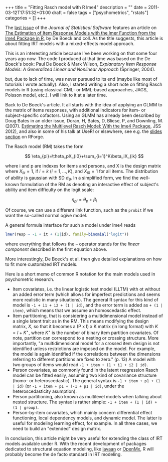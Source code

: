 +++
title = "Fitting Rasch model with R lme4"
description = ""
date = 2011-03-12T17:51:32+01:00
draft = false
tags = ["psychometrics", "rstats"]
categories = []
+++

The [last issue](http://www.jstatsoft.org/v39) of the *Journal of Statistical Software* features an article on [The Estimation of Item Response Models with the lmer Function from the lme4 Package in R](http://www.jstatsoft.org/v39/i12), by De Boeck and coll. As the title suggests, this article is about fitting IRT models with a mixed-effects model approach.

This is an interesting article because I've been working on that some four years ago now. The code I produced at that time was based on the De Boeck's book: Paul De Boeck & Mark Wilson, *Explanatory Item Response Models: A Generalized Linear and Nonlinear Approach* (Springer, 2004).

but, due to lack of time, was never pursued to its end (maybe like most of tutorials I wrote actually). Also, I started writing a short note on fitting Rasch models in R (using classical CML- or MML-based approaches, JAGS, Poisson model, etc.). I will link to it at a later time.

Back to De Boeck's article. It all starts with the idea of applying an GLMM to the matrix of items responses, with additional indicators for item- or subject-specific cofactors. Using an GLMM has already been described by Doug Bates in an older issue, Doran, H, Bates, D, Bliese, P, and Downling, M. (2007). [Estimating the Multilevel Rasch Model: With the lme4 Package](http://www.jstatsoft.org/v20/i02/paper), JSS 20(2), and also in some of his talk at UseR! or elsewhere, see e.g. the [slides section](http://lme4.r-forge.r-project.org/slides/) on RForge.

The Rasch model (RM) takes the form

$$ \eta_{pi}=\theta_pX_{i0}+\sum_{i=1}^K\beta_iX_{ik} $$

where i and p are indexes for items and persons, and X is the design matrix where $X_{ik} = 1$, if $i = k$ ($i=1, \dots, K)$, and $X_{i0} = 1$ for all items. The distribution of ability is gaussian with SD $σ_\theta$. In a simplified form, we find the well-known formulation of the RM as denoting an interactive effect of subject's ability and item difficulty on the logit scale:

$$ \eta_{pi}=\theta_p+\beta_i $$

Of course, we can use a different link function, such as the `probit` if we want the so-called normal ogive model.

A general formula interface for such a model under lme4 reads

```r
lmer(resp ~ -1 + it + (1|id), family=binomial("logit"))
```

where everything that follows the `~` operator stands for the *linear component* described in the first equation above.

More interestingly, De Boeck's et al. then give detailed explanations on how to fit more customized IRT models.

Here is a short memo of common R notation for the main models used in psychometric research.

- Item covariates, i.e. the linear logistic test model (LLTM) with ot without an added error term (which allows for imperfect predictions and seems more realistic in many situations). The general R syntax for this kind of model is `-1 + i1 + i2 + (1 | id)`, and the error term is added as `+ (1 | item)`, which means that we assume an homoscedastic effect.
- Item partitioning, that is considering a multidimensional model instead of a single latent trait as in the RM. This means modifying the design matrix, $X$, so that it becomes a (P x I) x K matrix (in long format) with $K = I + K^\star$, where $K^\star$ is the number of binary item partition covariates. Of note, partition can correspond to a nesting or crossing structure. More importantly, "a multidimensional model for a crossed item design is not identified unless restrictions are imposed on the model. For example, the model is again identified if the correlations between the dimensions referring to different partitions are fixed to zero." (p. 13) A model with two groups of items would read `-1 + item + (1 + i1 + i2 | id)`.
- Person covariates, as commonly found in the latent rxegression Rasch model can be fitted easily, assuming two kind of covariance structure (homo- or heteroscedastic). The general syntax is `-1 + item + p1 + (1 | id)` (or `-1 + item + p1 + (-1 + p1 | id)`, under the heteroscedasticity asumption).
- Person partitioning, also known as multilevel models when talking about nested structure. The syntax is rather simple: `-1 + item + (1 | id) + (1 | group)`.
- Person-by-item covariates, which mainly concern differential effect functioning, local dependency models, and dynamic model. The latter is useful for modeling learning effect, for example. In all three cases, we need to build an "extended" design matrix.

In conclusion, this article might be very useful for extending the class of IRT models available under R. With the recent development of packages dedicated to structural equation modeling, like [lavaan](http://lavaan.ugent.be/) or [OpenMx](http://openmx.psyc.virginia.edu/), R will probably become the de facto standard in IRT modeling.
